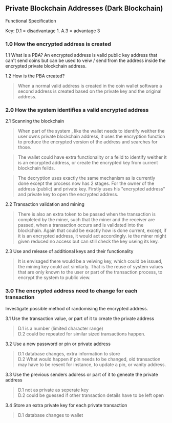 Private Blockchain Addresses (Dark Blockchain)
----------------------------------------------  
Functional Specification  

Key: D.1 = disadvantage 1. A.3 = advantage 3

### 1.0 How the encrypted address is created
1.1 What is a PBA?
An encrypted address is valid public key address that can't send coins but can be used to veiw / send from the address inside the encrypted private blockchain address.  
  
1.2 How is the PBA created?
> When a normal valid address is created in the coin wallet software a second address is created based on the private key and the original address. 

### 2.0 How the system identifies a valid encrypted address  
2.1 Scanning the blockchain  
> When part of the system , like the wallet needs to identify weither the user owns private blockchain address, it uses the encryption function to produce the encrypted version of the address and searches for those.  

> The wallet could have extra functionality or a feild to identify weither it is an encrypted address, or create the encrypted key from current blockchain feilds. 
  
> The decryption uses exactly the same mechanism as is currently done except the process now has 2 stages. For the owner of the address (public) and private key. Firstly uses his "encrypted address" and private key to open the encrypted address.  
  
2.2 Transaction validation and mining  
> There is also an extra token to be passed when the transaction is completed by the miner, such that the miner and the receiver are passed, when a transaction occurs and is validated into the blockchain. Again that could be exactly how is done current, except, if it is an encrypted address, it would act accordingly. ie the miner might given reduced no access but can still check the key useing its key.  
  
2.3 Use and release of additional keys and their functionality  
> It is envisaged there would be a veiwing key, which could be issued, the mining key could act similarly. That is the reuse of system values that are only known to the user or part of the transaction process, to encrypt the system to public view.  
  
### 3.0 The encrypted address need to change for each transaction  
Investigate possible method of randomising the encrypted address.  
  
3.1 Use the transaction value, or part of it to create the private address  
> D.1 is a number (limited character range)  
> D.2 could be repeated for similar sized transactions happen.  

3.2 Use a new password or pin or private address  
> D.1 database changes, extra information to store  
> D.2 What would happen if pin needs to be changed, old transaction may have to be resent for instance, to update a pin, or vanity address.  

3.3 Use the previous senders address or part of it to geneate the private address  
> D.1  not as private as seperate key  
> D.2  could be guessed if other transaction details have to be left open  

3.4 Store an extra private key for each private transaction  
> D.1 database changes to wallet  